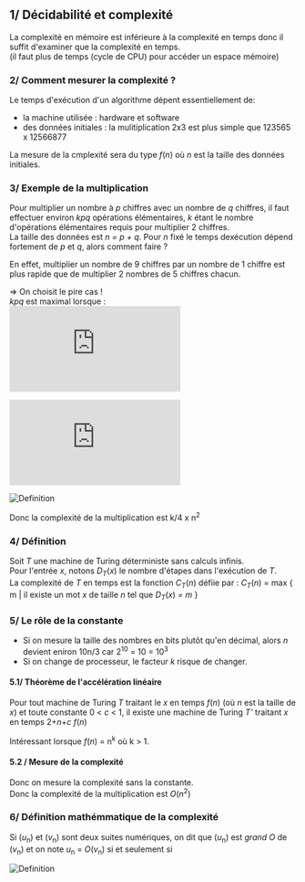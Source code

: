 ## 1/ Décidabilité et complexité  

La complexité en mémoire est inférieure à la complexité en temps donc il suffit d'examiner que la complexité en temps.  
(il faut plus de temps (cycle de CPU) pour accéder un espace mémoire)  

### 2/ Comment mesurer la complexité ?

Le temps d'exécution d'un algorithme dépent essentiellement de:
- la machine utilisée : hardware et software
- des données initiales : la mulitiplication 2x3 est plus simple que 123565 x 12566877  

La mesure de la cmplexité sera du type _f_(_n_) où _n_ est la taille des données initiales. 

### 3/ Exemple de la multiplication

Pour multiplier un nombre à  _p_ chiffres avec un nombre de _q_ chiffres, il faut effectuer environ _kpq_ opérations élémentaires, _k_ étant le nombre d'opérations élémentaires requis pour multiplier 2 chiffres.  
La taille des données est _n = p + q_. Pour _n_ fixé le temps dexécution dépend fortement de _p_ et _q_, alors comment faire ?  

En effet, multiplier un nombre de 9 chiffres par un nombre de 1 chiffre est plus rapide que de multiplier 2 nombres de 5 chiffres chacun. 

=> On choisit le pire cas !   
_kpq_ est maximal lorsque :  
![\Large p=q=\frac{n}{2}](https://latex.codecogs.com/svg.latex?p%3Dq)  

![Formula](https://latex.codecogs.com/svg.latex?p%3Dq%3D%5Cfrac%7Bn%7D%7B2%7D)  

![Definition](https://latex.codecogs.com/svg.latex?%5Cexists%20M%20%5Cin%20%5Cmathbb%7BR%7D%5E%7B+%7D%20,%20%5Cexists%20n_%7Bo%7D%20%5Cin%20%5Cmathbb%7BN%7D,%20%5Cforall%20n%20>%20n_%7Bo%7D,%20%5Cmid%20u_%7Bn%7D%20%5Cmid%20%5Cleqslant%20n%20%5Cmid%20v_%7Bn%7D%20%5Cmid)

Donc la complexité de la multiplication est k/4 x n<sup>2</sup>

### 4/ Définition

Soit _T_ une machine de Turing déterministe sans calculs infinis.  
Pour l'entrée _x_, notons _D_<sub><i>T</i></sub>(_x_) le nombre d'étapes dans l'exécution de _T_.  
La complexité de _T_ en temps est la fonction _C_<sub><i>T</i></sub>(_n_) défiie par : 
_C_<sub><i>T</i></sub>(_n_)  = max { m | il existe un mot _x_ de taille _n_ tel que _D_<sub><i>T</i></sub>(_x_) = _m_ }

### 5/ Le rôle de la constante

- Si on mesure la taille des nombres en bits plutôt qu'en décimal, alors _n_ devient eniron 10n/3 car 2<sup>10</sup> = 10 = 10<sup>3</sup> 
- Si on change de processeur, le facteur _k_ risque de changer.  

#### 5.1/ Théorème de l'accélération linéaire

Pour tout machine de Turing _T_ traitant le _x_ en temps _f_(_n_) (où _n_ est la taille de _x_) et toute constante 0 < _c_ < 1, il existe une machine de Turing _T'_ traitant _x_ en temps 2+_n_+_c_ _f_(_n_)  

Intéressant lorsque _f_(_n_) = n<sup>k</sup> où k > 1. 

#### 5.2 / Mesure de la complexité 

Donc on mesure la complexité sans la constante.  
Donc la complexité de la multiplication est _O_(_n_<sup>2</sup>)  


### 6/ Définition mathémmatique de la complexité

Si (_u_<sub>n</sub>) et (_v_<sub>n</sub>) sont deux suites numériques, on dit que (_u_<sub>n</sub>) est _grand O_ de (_v_<sub>n</sub>) et on note _u_<sub>n</sub> = _O_(_v_<sub>n</sub>) si et seulement si

![Definition](https://latex.codecogs.com/svg.latex?%5Cexists%20M%20%5Cin%20%5Cmathbb%7BR%7D%5E%7B+%7D%20,%20%5Cexists%20n_%7Bo%7D%20%5Cin%20%5Cmathbb%7BN%7D,%20%5Cforall%20n%20>%20n_%7Bo%7D,%20%5Cmid%20u_%7Bn%7D%20%5Cmid%20%5Cleqslant%20n%20%5Cmid%20v_%7Bn%7D%20%5Cmid)











